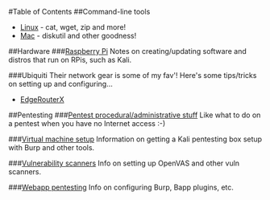 #Table of Contents
##Command-line tools
* [Linux](/cmdline/linux/index.md) - cat, wget, zip and more!
* [Mac](/cmdline/mac/index.md) - diskutil and other goodness!


##Hardware
###[Raspberry Pi](/hardware/rasperrypi/rpi.md)
Notes on creating/updating software and distros that run on RPis, such as Kali.

###Ubiquiti 
Their network gear is some of my fav'! Here's some tips/tricks on setting up and configuring...
* [EdgeRouterX](ubiquiti/edgerouterx/index.md)

##Pentesting
###[Pentest procedural/administrative stuff](/pentesting/admin/index.md)
Like what to do on a pentest when you have no Internet access :-)

###[Virtual machine setup](/pentesting//vm-setup/index.md)
Information on getting a Kali pentesting box setup with Burp and other tools.


###[Vulnerability scanners](/pentesting/vulnerability-scanners/index.md) 
Info on setting up OpenVAS and other vuln scanners.

###[Webapp pentesting](/pentesting/webapp/index.md)
Info on configuring Burp, Bapp plugins, etc.

